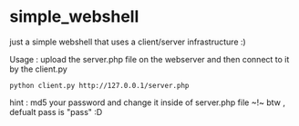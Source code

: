 # simple_webshell
just a simple webshell that uses a client/server infrastructure :)

Usage : 
	upload the server.php file on the webserver and then connect to
	it by the client.py 

	python client.py http://127.0.0.1/server.php

hint : md5 your password and change it inside of server.php file ~!~
       btw , defualt pass is "pass" :D
